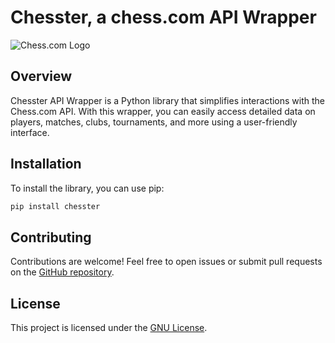 # Chesster, a chess.com API Wrapper

![Chess.com Logo](https://images.chesscomfiles.com/uploads/v1/blog/637453.6a1c6327.668x375o.f644b102d0b0.png)

## Overview

Chesster API Wrapper is a Python library that simplifies interactions with the Chess.com API. With this wrapper, you can easily access detailed data on players, matches, clubs, tournaments, and more using a user-friendly interface.

## Installation
To install the library, you can use pip:

```bash
pip install chesster
```

## Contributing

Contributions are welcome! Feel free to open issues or submit pull requests on the [GitHub repository](https://github.com/RafaRpso/Chesster).

## License

This project is licensed under the [GNU License](https://www.gnu.org/licenses/gpl-3.0.en.html).


